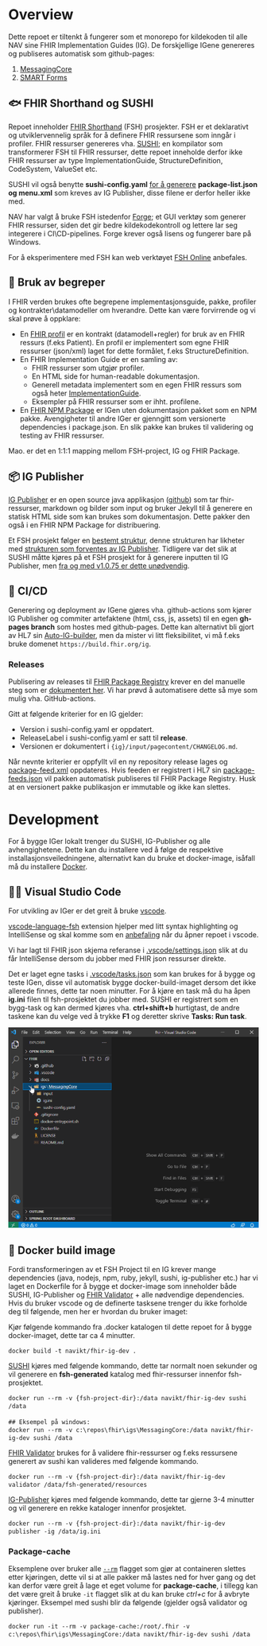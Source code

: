 # Overview
Dette repoet er tiltenkt å fungerer som et monorepo for kildekoden til alle NAV sine FHIR Implementation Guides (IG).
De forskjellige IGene genereres og publiseres automatisk som github-pages:
1. [MessagingCore](https://navikt.github.io/fhir/igs/MessagingCore/)
2. [SMART Forms](https://navikt.github.io/fhir/igs/SmartForms/)

## 🐟 FHIR Shorthand og SUSHI
Repoet inneholder [FHIR Shorthand](https://fshschool.org/) (FSH) prosjekter. FSH er et deklarativt og utviklervennelig språk for å definere FHIR ressursene som inngår i profiler. FHIR ressurser genereres vha. [SUSHI](https://github.com/FHIR/sushi); en kompilator som transformerer FSH til FHIR ressurser, dette repoet inneholde derfor ikke FHIR ressurser av type ImplementationGuide, StructureDefinition, CodeSystem, ValueSet etc.

SUSHI vil også benytte **sushi-config.yaml** [for å generere](http://build.fhir.org/ig/HL7/fhir-shorthand/branches/beta/sushi.html#configuration-file) **package-list.json og menu.xml** som kreves av IG Publisher, disse filene er derfor heller ikke med.

NAV har valgt å bruke FSH istedenfor [Forge](https://fire.ly/products/forge/); et GUI verktøy som generer FHIR ressurser, siden det gir bedre kildekodekontroll og lettere lar seg integerere i CI\CD-pipelines. Forge krever også lisens og fungerer bare på Windows.

For å eksperimentere med FSH kan web verktøyet [FSH Online](https://fshschool.org/FSHOnline/#/) anbefales.

## 📙 Bruk av begreper
I FHIR verden brukes ofte begrepene implementasjonsguide, pakke, profiler og kontrakter\datamodeller om hverandre. Dette kan være forvirrende og vi skal prøve å oppklare:

* En [FHIR profil](https://www.hl7.org/fhir/profiling.html) er en kontrakt (datamodell+regler) for bruk av en FHIR ressurs (f.eks Patient). En profil er implementert som egne FHIR ressurser (json/xml) laget for dette formålet, f.eks StructureDefinition.
* En FHIR Implementation Guide er en samling av:
    * FHIR ressurser som utgjør profiler.
    * En HTML side for human-readable dokumentasjon.
    * Generell metadata implementert som en egen FHIR ressurs som også heter [ImplementationGuide](https://www.hl7.org/fhir/implementationguide.html).
    * Eksempler på FHIR ressurser som er ihht. profilene.
* En [FHIR NPM Package](https://registry.fhir.org/learn) er IGen uten dokumentasjon pakket som en NPM pakke. Avengigheter til andre IGer er gjenngitt som versionerte dependencies i package.json. En slik pakke kan brukes til validering og testing av FHIR ressurser.

Mao. er det en 1:1:1 mapping mellom FSH-project, IG og FHIR Package.

## 📦 IG Publisher
[IG Publisher](https://confluence.hl7.org/display/FHIR/IG+Publisher+Documentation) er en open source java applikasjon ([github](https://github.com/HL7/fhir-ig-publisher)) som tar fhir-ressurser, markdown og bilder som input og bruker Jekyll til å generere en statisk HTML side som kan brukes som dokumentasjon. Dette pakker den også i en FHIR NPM Package for distribuering.

Et FSH prosjekt følger en [bestemt struktur](https://fshschool.org/docs/sushi/project/), denne strukturen har likheter med [strukturen som forventes av IG Publisher](https://build.fhir.org/ig/FHIR/ig-guidance/using-templates.html). Tidligere var det slik at SUSHI måtte kjøres på et FSH prosjekt for å generere inputten til IG Publisher, men [fra og med v1.0.75 er dette unødvendig](http://build.fhir.org/ig/HL7/fhir-shorthand/branches/beta/sushi.html#ig-publisher-integration-autobuild-configuration).

## 🚀 CI/CD
Generering og deployment av IGene gjøres vha. github-actions som kjører IG Publisher og commiter artefaktene (html, css, js, assets) til en egen **gh-pages branch** som hostes med github-pages. Dette kan alternativt bli gjort av HL7 sin [Auto-IG-builder](https://github.com/FHIR/auto-ig-builder), men da mister vi litt fleksibilitet, vi må f.eks bruke domenet `https://build.fhir.org/ig`.

### Releases
Publisering av releases til [FHIR Package Registry](https://registry.fhir.org/) krever en del manuelle steg som er [dokumentert her](https://confluence.hl7.org/pages/viewpage.action?pageId=97454344#FHIRPackageRegistryUserDocumentation-Themanualprocess). Vi har prøvd å automatisere dette så mye som mulig vha. GitHub-actions. 

Gitt at følgende kriterier for en IG gjelder:
- Version i sushi-config.yaml er oppdatert. 
- ReleaseLabel i sushi-config.yaml er satt til **release**.
- Versionen er dokumentert i `{ig}/input/pagecontent/CHANGELOG.md`.

Når nevnte kriterier er oppfyllt vil en ny repository release lages og [package-feed.xml](https://navikt.github.io/fhir/package-feed.xml) oppdateres. Hvis feeden er registrert i HL7 sin [package-feeds.json](https://github.com/FHIR/ig-registry) vil pakken automatisk publiseres til FHIR Package Registry. Husk at en versionert pakke publikasjon er immutable og ikke kan slettes.

# Development
For å bygge IGer lokalt trenger du SUSHI, IG-Publisher og alle avhengighetene. Dette kan du installere ved å følge de respektive installasjonsveiledningene, alternativt kan du bruke et docker-image, isåfall må du installere [Docker](https://docs.docker.com/get-docker/).

## 👨‍💻 Visual Studio Code
For utvikling av IGer er det greit å bruke [vscode](https://code.visualstudio.com/).

[vscode-language-fsh](https://marketplace.visualstudio.com/items?itemName=kmahalingam.vscode-language-fsh) extension hjelper med litt syntax highlighting og IntelliSense og skal komme som en [anbefaling](.vscode/extensions.json) når du åpner repoet i vscode.

Vi har lagt til FHIR json skjema referanse i [.vscode/settings.json](.vscode/settings.json) slik at du får IntelliSense dersom du jobber med FHIR json ressurser direkte.

Det er laget egne tasks i [.vscode/tasks.json](.vscode/tasks.json) som kan brukes for å bygge og teste IGen, disse vil automatisk bygge docker-build-imaget dersom det ikke allerede finnes, dette tar noen minutter. For å kjøre en task må du ha åpen **ig.ini** filen til fsh-prosjektet du jobber med. SUSHI er registrert som en bygg-task og kan dermed kjøres vha. **ctrl+shift+b** hurtigtast, de andre taskene kan du velge ved å trykke **F1** og deretter skrive **Tasks: Run task**.

![how to run tasks gif](docs/run-task.gif)

## 🐋 Docker build image
Fordi transformeringen av et FSH Project til en IG krever mange dependencies (java, nodejs, npm, ruby, jekyll, sushi, ig-publisher etc.) har vi laget en Dockerfile for å bygge et docker-image som inneholder både SUSHI, IG-Publisher og [FHIR Validator](https://confluence.hl7.org/display/FHIR/Using+the+FHIR+Validator) + alle nødvendige dependencies. 
Hvis du bruker vscode og de definerte tasksene trenger du ikke forholde deg til følgende, men her er hvordan du bruker imaget:

Kjør følgende kommando fra .docker katalogen til dette repoet for å bygge docker-imaget, dette tar ca 4 minutter.
```
docker build -t navikt/fhir-ig-dev .
```

[SUSHI](https://fshschool.org/docs/sushi/running/#running-sushi) kjøres med følgende kommando, dette tar normalt noen sekunder og vil generere en **fsh-generated** katalog med fhir-ressurser innenfor fsh-prosjektet.
```
docker run --rm -v {fsh-project-dir}:/data navikt/fhir-ig-dev sushi /data

## Eksempel på windows:
docker run --rm -v c:\repos\fhir\igs\MessagingCore:/data navikt/fhir-ig-dev sushi /data
```

[FHIR Validator](https://confluence.hl7.org/display/FHIR/Using+the+FHIR+Validator#UsingtheFHIRValidator-Runningthevalidator) brukes for å validere fhir-ressurser og f.eks ressursene generert av sushi kan valideres med følgende kommando.
```
docker run --rm -v {fsh-project-dir}:/data navikt/fhir-ig-dev validator /data/fsh-generated/resources
```

[IG-Publisher](https://wiki.hl7.org/IG_Publisher_Documentation#Running_in_command_line_mode) kjøres med følgende kommando, dette tar gjerne 3-4 minutter og vil generere en rekke kataloger innenfor prosjektet.
```
docker run --rm -v {fsh-project-dir}:/data navikt/fhir-ig-dev publisher -ig /data/ig.ini
```

### Package-cache
Eksemplene over bruker alle [`--rm`](https://docs.docker.com/engine/reference/run/#clean-up---rm) flagget som gjør at containeren slettes etter kjøringen, dette vil si at alle pakker må lastes ned for hver gang og det kan derfor være greit å lage et eget volume for **package-cache**, i tillegg kan det være greit å bruke `-it` flagget slik at du kan bruke *ctrl+c* for å avbryte kjøringer. Eksempel med sushi blir da følgende (gjelder også validator og publisher).
```
docker run -it --rm -v package-cache:/root/.fhir -v c:\repos\fhir\igs\MessagingCore:/data navikt/fhir-ig-dev sushi /data
```
